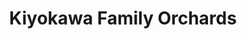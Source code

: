 ---
title: "Kiyokawa Family Orchards"
url: /mount-hood-parkdale/kiyokawa-family-orchards/
shop: farm
---